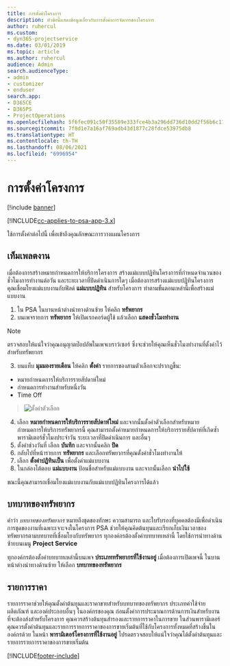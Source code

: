 ```yaml
---
title: การตั้งค่าโครงการ
description: หัวข้อนี้แสดงข้อมูลเกี่ยวกับการตั้งค่าการจัดการของโครงการ
author: ruhercul
ms.custom:
- dyn365-projectservice
ms.date: 03/01/2019
ms.topic: article
ms.author: ruhercul
audience: Admin
search.audienceType:
- admin
- customizer
- enduser
search.app:
- D365CE
- D365PS
- ProjectOperations
ms.openlocfilehash: 5f6fec091c50f35589e333fce4b3a296dd736d10dd2f56b6c11209a55b493836
ms.sourcegitcommit: 7f8d1e7a16af769adb43d1877c28fdce53975db8
ms.translationtype: HT
ms.contentlocale: th-TH
ms.lasthandoff: 08/06/2021
ms.locfileid: "6996954"
---
```

# <a name="project-settings"></a>การตั้งค่าโครงการ

[!include [banner](../includes/psa-now-project-operations.md)]

[!INCLUDE[cc-applies-to-psa-app-3.x](../includes/cc-applies-to-psa-app-3x.md)]

ใช้การตั้งค่าต่อไปนี้ เพื่อเข้าถึงคุณลักษณะการวางแผนโครงการ

## <a name="work-template"></a>เท็มเพลตงาน

เมื่อต้องการสร้างหมายกำหนดการให้บริการโครงการ สร้างแม่แบบปฏิทินโครงการที่กำหนดจำนวนของชั่วโมงการทำงานต่อวัน และระยะเวลาที่ปิดดำเนินการใดๆ เมื่อต้องการสร้างแม่แบบปฏิทินโครงการ คุณเชื่อมโยงแม่แบบงานกับฟิลด์ **แม่แบบปฏิทิน** สำหรับโครงการ ทำตามขั้นตอนเหล่านี้เพื่อสร้างแม่แบบงาน

1. ใน PSA ในบานหน้าต่างนำทางด้านซ้าย ให้คลิก **ทรัพยากร** 
2. บนเพจรายการ **ทรัพยากร** ให้เปิดเรกคอร์ดผู้ใช้ แล้วเลือก **แสดงชั่วโมงทำงาน**

  > [!NOTE]
  > ตรวจสอบให้แน่ใจว่าคุณอนุญาตป๊อปอัพในเพจเบราว์เซอร์ ซึ่งจะช่วยให้คุณเห็นชั่วโมงทำงานที่ตั้งค่าไว้สำหรับทรัพยากร
  
3. บนแท็บ **มุมมองรายเดือน** ให้คลิก **ตั้งค่า** รายการของสามตัวเลือกจะปรากฏขึ้น: 

  - หมายกำหนดการให้บริการรายสัปดาห์ใหม่
  - กำหนดการทำงานสำหรับหนึ่งวัน
  - Time Off

> ![ตั้งค่าตัวเลือก](media/project-13.png)

4. เลือก **หมายกำหนดการให้บริการรายสัปดาห์ใหม่** และจากนั้นตั้งค่าตัวเลือกสำหรับหมายกำหนดการให้บริการทรัพยากรนี้ คุณสามารถตั้งค่าหมายกำหนดการให้บริการรายสัปดาห์ที่เกิดซ้ำ พารามิเตอร์ชั่วโมงประจำวัน ระยะเวลาที่ปิดดำเนินการ และอื่นๆ
5. ตั้งค่าช่วงวันที่ เลือก **บันทึก** และจากนั้นคลิก **ปิด** 
6. กลับไปที่หน้ารายการ **ทรัพยากร** และเลือกทรัพยากรที่คุณตั้งค่าชั่วโมงทำงานให้ 
7. เลือก **ตั้งค่าปฏิทินเป็น** เพื่อตั้งค่าแม่แบบงาน 
8. ในกล่องโต้ตอบ **แม่แบบงาน** ป้อนชื่อสำหรับแม่แบบงาน และจากนั้นเลือก **นำไปใช้** 

ขณะนี้คุณสามารถเชื่อมโยงแม่แบบงานกับแม่แบบปฏิทินโครงการได้แล้ว

## <a name="resource-roles"></a>บทบาทของทรัพยากร

คำว่า *บทบาทของทรัพยากร* หมายถึงชุดของทักษะ ความสามารถ และใบรับรองที่บุคคลต้องมีเพื่อดำเนินการชุดของงานที่เฉพาะเจาะจงในโครงการ PSA ช่วยให้คุณคิดต้นทุนและเรียกเก็บเงินเวลาของทรัพยากรตามบทบาทที่เชื่อมโยงกับทรัพยากร ทุกองค์กรต้องตั้งค่าบทบาทเหล่านี้ โดยใช้การนำทางด้านซ้ายบนเมนู **Project Service**

ทุกองค์กรต้องตั้งค่าบทบาทเหล่านี้บนเพจ **ประเภททรัพยากรที่ใช้งานอยู่** เมื่อต้องการเปิดเพจนี้ ในบานหน้าต่างนำทางด้านซ้าย ให้เลือก **บทบาทของทรัพยากร**

## <a name="price-lists"></a>รายการราคา

รายการราคาช่วยให้คุณตั้งค่าต้นทุนและราคาขายสำหรับบทบาทของทรัพยากร ประเภทค่าใช้จ่าย ผลิตภัณฑ์ และองค์ประกอบอื่นๆ ในองค์กรของคุณ ก่อนตั้งค่าการประมาณการด้านการเงินสำหรับงานที่จะต้องส่งสำหรับโครงการ คุณควรสร้างต้นทุนสำรองและรายการราคาในการขาย ในส่วนพารามิเตอร์ คุณควรตั้งค่าต้นทุนและรายการรายการราคาของการขายเริ่มต้นที่ใช้กับโครงการทั้งหมดที่สร้างขึ้นในองค์กรด้วย ในหน้า **พารามิเตอร์โครงการที่ใช้งานอยู่** โปรดตรวจสอบให้แน่ใจว่าคุณได้ตั้งค่าต้นทุนและรายการรายการราคาของการขายเริ่มต้น


[!INCLUDE[footer-include](../includes/footer-banner.md)]